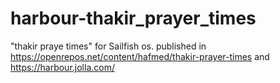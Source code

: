 # harbour-thakir_prayer_times
"thakir praye times" for Sailfish os.
published in https://openrepos.net/content/hafmed/thakir-prayer-times and https://harbour.jolla.com/

